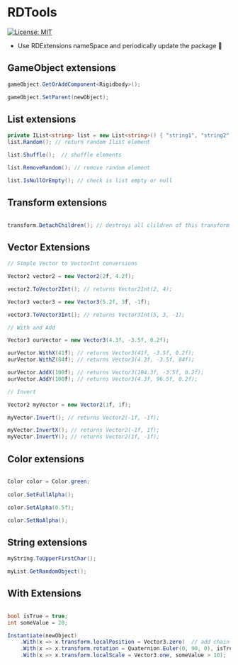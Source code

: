 # RDTools
[![License: MIT](https://img.shields.io/badge/License-MIT-brightgreen.svg)](https://github.com/denisPavlenko7610/RDTools/blob/master/LICENSE.md)

- Use RDExtensions nameSpace and periodically update the package 🙂


## GameObject extensions

```c#
gameObject.GetOrAddComponent<Rigidbody>();

gameObject.SetParent(newObject);
```
## List extensions
```c#
private IList<string> list = new List<string>() { "string1", "string2", "string3" };
list.Random(); // return random Ilist element

list.Shuffle();  // shuffle elements

list.RemoveRandom(); // remove random element

list.IsNullOrEmpty(); // check is list empty or null

```
## Transform extensions
```c#

transform.DetachChildren(); // destroys all clildren of this transform

```

## Vector Extensions

```cs
// Simple Vector to VectorInt conversions

Vector2 vector2 = new Vector2(2f, 4.2f);

vector2.ToVector2Int(); // returns Vector2Int(2, 4);

Vector3 vector3 = new Vector3(5.2f, 3f, -1f);

vector3.ToVector3Int(); // returns Vector3Int(5, 3, -1);

// With and Add

Vector3 ourVector = new Vector3(4.3f, -3.5f, 0.2f);

ourVector.WithX(41f); // returns Vector3(41f, -3.5f, 0.2f);
ourVector.WithZ(84f); // returns Vector3(4.3f, -3.5f, 84f);

ourVector.AddX(100f); // returns Vector3(104.3f, -3.5f, 0.2f);
ourVector.AddY(100f); // returns Vector3(4.3f, 96.5f, 0.2f);

// Invert

Vector2 myVector = new Vector2(1f, 1f);

myVector.Invert(); // returns Vector2(-1f, -1f);

myVector.InvertX(); // returns Vector2(-1f, 1f);
myVector.InvertY(); // returns Vector2(1f, -1f);
```

## Color extensions

```c#

Color color = Color.green;
            
color.SetFullAlpha();

color.SetAlpha(0.5f);

color.SetNoAlpha();

```

## String extensions

```c#
myString.ToUpperFirstChar();

myList.GetRandomObject();

```

## With Extensions

```c#

bool isTrue = true;
int someValue = 20;

Instantiate(newObject)
    .With(x => x.transform.localPosition = Vector3.zero)  // add chain to set some params
    .With(x => x.transform.rotation = Quaternion.Euler(0, 90, 0), isTrue)  // add condition value with some bool param
    .With(x => x.transform.localScale = Vector3.one, someValue > 10);  // or add condition with some expression

```



